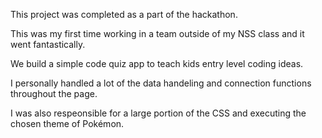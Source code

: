 This project was completed as a part of the hackathon. 

This was my first time working in a team outside of my NSS class and it went fantastically. 

We build a simple code quiz app to teach kids entry level coding ideas. 

I personally handled a lot of the data handeling and connection functions throughout the page.

I was also respeonsible for a large portion of the CSS and executing the chosen theme of Pokémon. 
